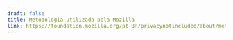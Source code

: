 ```yaml
---
draft: false
title: Metodologia utilizada pela Mozilla
link: https://foundation.mozilla.org/pt-BR/privacynotincluded/about/methodology/
---
```



